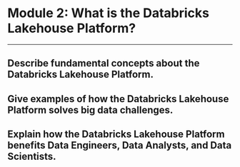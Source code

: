 # Module 2: What is the Databricks Lakehouse Platform?
---
## Describe fundamental concepts about the Databricks Lakehouse Platform.


## Give examples of how the Databricks Lakehouse Platform solves big data challenges.


## Explain how the Databricks Lakehouse Platform benefits Data Engineers, Data Analysts, and Data Scientists.


